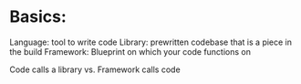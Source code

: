 # Basics:

Language: tool to write code
Library: prewritten codebase that is a piece in the build
Framework: Blueprint on which your code functions on

Code calls a library vs. Framework calls code
